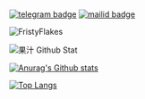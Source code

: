 ###
[![telegram badge](https://img.shields.io/badge/@FristyFlakes-30302f?style=for-the-badge&logo=telegram)](https://t.me/FlakesWRLD)
[![mailid badge](https://img.shields.io/badge/FristyFlakes-30302f?style=for-the-badge&logo=gmail)](https:mailto:friztyflakez@gmail.com)
<p align="left"> <img src="https://komarev.com/ghpvc/?username=FristyFlakes&label=Profile%20Views&color=orange&style=flat-square" alt="FristyFlakes" /> </p>

![果汁 Github Stat](https://githubreadmestats.fristyflakes.vercel.app/api?username=FristyFlakes&theme=great-gatsby&show_icons=true)

<a href="https://github.com/fristyflakes/github-readme-stats">
  <img align="center" src="https://github-readme-stats.anuraghazra1.vercel.app/api?username=fristyflakes&show_icons=true&include_all_commits=true&theme=great-gatsby" alt="Anurag's Github stats" />
</a>

[![Top Langs](https://githubreadmestats.fristyflakes.vercel.app/api/top-langs/?username=FristyFlakes&layout=compact&theme=great-gatsby)](https://github.com/FristyFlakes/github-readme-stats)
